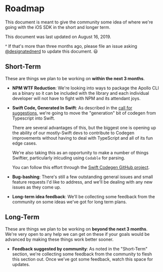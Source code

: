 # Roadmap

This document is meant to give the community some idea of where we're going with the iOS SDK in the short and longer term. 

This document was last updated on August 16, 2019. 

^ If that's more than three months ago, please file an issue asking [@designatednerd](https://github.com/designatednerd) to update this document. 😃


## Short-Term

These are things we plan to be working on **within the next 3 months**.

- **NPM WTF Reduction**: We're looking into ways to package the Apollo CLI as a binary so it can be included with the library and each individual developer will not have to fight with NPM and its attendant joys. 
- **Swift Code, Generated In Swift**: As described in the [call for suggestions](https://github.com/apollographql/apollo-ios/issues/682), we're going to move the "generation" bit of codegen from Typescript into Swift.

  There are several advantages of this, but the biggest one is opening up the ability of our mostly-Swift devs to contribute to Codegen improvements without having to deal with TypeScript and all of its fun edge cases. 

  We're also taking this as an opportunity to make a number of things Swiftier, particularly inlcuding using `Codable` for parsing. 

  You can follow this effort through the [Swift Codegen GitHub project](https://github.com/apollographql/apollo-ios/projects/2).
- **Bug-bashing**: There's still a few outstanding general issues and small feature requests I'd like to address, and we'll be dealing with any new issues as they come up.
- **Long-term idea feedback**: We'll be collecting some feedback from the community on some ideas we've got for long term plans. 


## Long-Term

These are things we plan to be working on **beyond the next 3 months**. We're very open to any help we can get on these if your goals would be advanced by making these things work better sooner.

- **Feedback suggested by community**: As noted in the "Short-Term" section, we're collecting some feedback from the community to flesh this section out. Once we've got some feedback, watch this space for updates. 